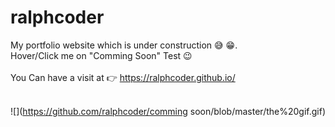 # ralphcoder
My portfolio website which is under construction 😅 😁.</br>
Hover/Click me on "Comming Soon" Test 😉 </br>
 </br>
You Can have a visit at 👉 https://ralphcoder.github.io/
 </br> </br>

![](https://github.com/ralphcoder/comming soon/blob/master/the%20gif.gif)



